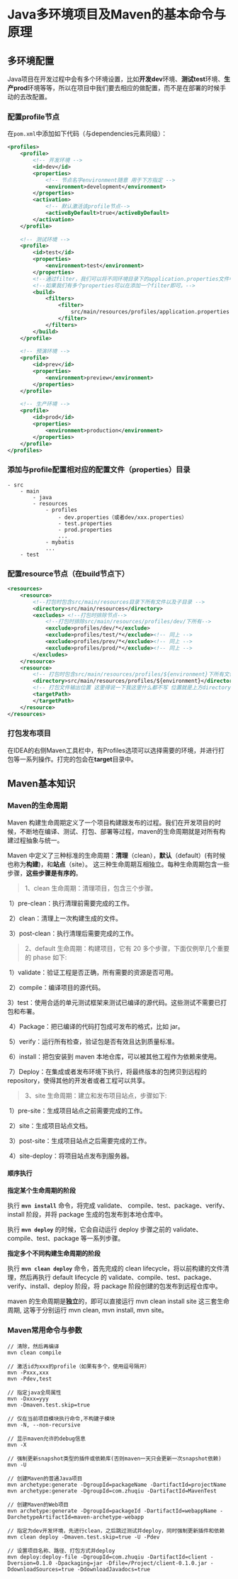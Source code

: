 # Java多环境项目及Maven的基本命令与原理

## 多环境配置

Java项目在开发过程中会有多个环境设置，比如**开发dev**环境、**测试test**环境、**生产prod**环境等等，所以在项目中我们要去相应的做配置，而不是在部署的时候手动的去改配置。

### 配置profile节点

在`pom.xml`中添加如下代码（与dependencies元素同级）：

```xml
<profiles>
    <profile>
        <!-- 开发环境 -->
        <id>dev</id>
        <properties>
            <!-- 节点名字environment随意 用于下方指定 -->
            <environment>development</environment> 
        </properties>
        <activation>
            <!-- 默认激活该profile节点-->
            <activeByDefault>true</activeByDefault> 
        </activation>
    </profile>
    
    <!-- 测试环境 -->
    <profile>
        <id>test</id>
        <properties>
            <environment>test</environment>
        </properties>
        <!--通过filter，我们可以将不同环境目录下的application.properties文件中的参数值加载到maven中-->
		<!--如果我们有多个properties可以在添加一个filter即可。-->
        <build>
            <filters>
                <filter>
                    src/main/resources/profiles/application.properties
                </filter>
            </filters>
        </build>
    </profile>
    
    <!-- 预演环境 -->
    <profile>
        <id>prev</id>
        <properties>
            <environment>preview</environment>
        </properties>
    </profile>
    
    <!-- 生产环境 -->
    <profile>
        <id>prod</id>
        <properties>
            <environment>production</environment>
        </properties>
    </profile>
</profiles>
```

### 添加与profile配置相对应的配置文件（properties）目录

```
- src
	- main
		- java
		- resources
			- profiles
				- dev.properties（或者dev/xxx.properties）
				- test.properties
				- prod.properties
				...
            - mybatis
            ...
    - test
```

### 配置resource节点（在build节点下）

```xml
<resources>
    <resource>
        <!--打包时包含src/main/resources目录下所有文件以及子目录 -->
        <directory>src/main/resources</directory> 
        <excludes> <!--打包时排除节点-->
            <!--打包时排除src/main/resources/profiles/dev/下所有-->
            <exclude>profiles/dev/*</exclude> 
            <exclude>profiles/test/*</exclude><!-- 同上 -->
            <exclude>profiles/prev/*</exclude><!-- 同上 -->
            <exclude>profiles/prod/*</exclude><!-- 同上 -->
        </excludes>
    </resource>
    <resource>
        <!-- 打包时包含src/main/resources/profiles/${environment}下所有文件,environment变量值和上面随意写的一样 -->
        <directory>src/main/resources/profiles/${environment}</directory>
        <!-- 打包文件输出位置 这里得说一下我这里什么都不写 位置就是上方directory节点中配置的路径-->
        <targetPath>
        </targetPath>
    </resource>
</resources>
```

### 打包发布项目

在IDEA的右侧Maven工具栏中，有Profiles选项可以选择需要的环境，并进行打包等一系列操作。打完的包会在**target**目录中。





## Maven基本知识

### Maven的生命周期

Maven 构建生命周期定义了一个项目构建跟发布的过程。我们在开发项目的时候，不断地在编译、测试、打包、部署等过程，maven的生命周期就是对所有构建过程抽象与统一。

Maven 中定义了三种标准的生命周期：**清理**（clean），**默认**（default）(有时候也称为**构建**)，和**站点**（site）。 这三种生命周期互相独立。每种生命周期包含一些步骤，**这些步骤是有序的**。

> 1、clean 生命周期：清理项目，包含三个步骤。

​	1）pre-clean：执行清理前需要完成的工作。

​	2）clean：清理上一次构建生成的文件。

​	3）post-clean：执行清理后需要完成的工作。

> 2、default 生命周期：构建项目，它有 20 多个步骤，下面仅例举几个重要的 phase 如下:

​	1）validate：验证工程是否正确，所有需要的资源是否可用。

​	2）compile：编译项目的源代码。

​	3）test：使用合适的单元测试框架来测试已编译的源代码。这些测试不需要已打包和布署。

​	4）Package：把已编译的代码打包成可发布的格式，比如 jar。

​	5）verify：运行所有检查，验证包是否有效且达到质量标准。

​	6）install：把包安装到 maven 本地仓库，可以被其他工程作为依赖来使用。

​	7）Deploy：在集成或者发布环境下执行，将最终版本的包拷贝到远程的 repository，使得其他的开发者或者工程可以共享。

> 3、site 生命周期：建立和发布项目站点，步骤如下:

​	1）pre-site：生成项目站点之前需要完成的工作。

​	2）site：生成项目站点文档。

​	3）post-site：生成项目站点之后需要完成的工作。

​	4）site-deploy：将项目站点发布到服务器。

#### 顺序执行

**指定某个生命周期的阶段**

执行 **`mvn install`** 命令，将完成 validate、 compile、test、package、verify、install 阶段，并将 package 生成的包发布到本地仓库中。

执行 **`mvn deploy`** 的时候，它会自动运行 deploy 步骤之前的 validate、compile、test、package 等一系列步骤。

**指定多个不同构建生命周期的阶段**

执行 **`mvn clean deploy`** 命令，首先完成的 clean lifecycle，将以前构建的文件清理，然后再执行 default lifecycle 的 validate、compile、test、package、verify、install、deploy 阶段，将 package 阶段创建的包发布到远程仓库中。

maven 的生命周期是**独立**的，即可以直接运行 mvn clean install site 这三套生命周期, 这等于分别运行 mvn clean, mvn install, mvn site。



### Maven常用命令与参数

```
// 清除，然后再编译
mvn clean compile
```

```
// 激活id为xxx的profile（如果有多个，使用逗号隔开）
mvn -Pxxx,xxx
mvn -Pdev,test
```

```
// 指定java全局属性
mvn -Dxxx=yyy
mvn -Dmaven.test.skip=true
```

```
// 仅在当前项目模块执行命令,不构建子模块
mvn -N, --non-recursive 
```

```
// 显示maven允许的debug信息
mvn -X
```

```
// 强制更新snapshot类型的插件或依赖库(否则maven一天只会更新一次snapshot依赖)
mvn -U
```

```
// 创建Maven的普通Java项目
mvn archetype:generate -DgroupId=packageName -DartifactId=projectName
mvn archetype:generate -DgroupId=com.zhuqiu -DartifactId=MavenTest
```

```
// 创建Maven的Web项目
mvn archetype:generate -DgroupId=packageId -DartifactId=webappName -DarchetypeArtifactId=maven-archetype-webapp
```

```
// 指定为dev开发环境，先进行clean，之后跳过测试并deploy，同时强制更新插件和依赖
mvn clean deploy -Dmaven.test.skip=true -U -Pdev
```

```
// 设置项目名称、路径、打包方式并deploy
mvn deploy:deploy-file -DgroupId=com.zhuqiu -DartifactId=client -Dversion=0.1.0 -Dpackaging=jar -Dfile=/Project/client-0.1.0.jar -DdownloadSources=true -DdownloadJavadocs=true
```

